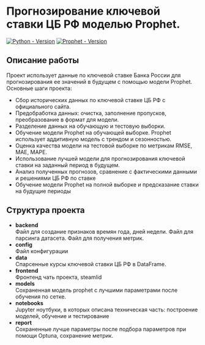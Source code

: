 # Прогнозирование ключевой ставки ЦБ РФ моделью Prophet.
[![Python - Version](https://img.shields.io/badge/Python-3.11-blue?style=for-the-badge&logo=python&logoColor=white)](https://www.python.org/)
[![Prophet - Version](https://img.shields.io/badge/Prophet-1.1.5-red?style=for-the-badge&logo=prophet)](https://facebook.github.io/prophet/)

## Описание работы
Проект использует данные по ключевой ставке Банка России для прогнозирования ее значений в будущем с помощью модели Prophet. Основные шаги проекта:
- Сбор исторических данных по ключевой ставке ЦБ РФ с официального сайта.
- Предобработка данных: очистка, заполнение пропусков, преобразование в формат для модели.
- Разделение данных на обучающую и тестовую выборки.
- Обучение модели Prophet на обучающей выборке. Prophet использует аддитивную модель с трендом и сезонностью.
- Оценка качества модели на тестовой выборке по метрикам RMSE, MAE, MAPE.
- Использование лучшей модели для прогнозирования ключевой ставки на заданный период в будущем.
- Анализ полученных прогнозов, сравнение с фактическими данными и решениями ЦБ РФ по ставке
- Обучение модели Prophet на полной выборке и предсказание ставки на будущие периоды<br>

## Структура проекта
- **backend** <br> 
Файл для создание признаков времян года, дней недели.
Файл для парсинга датасета.
Файл для получения метрик.
- **config** <br>
Файл конфигурации
- **data** <br>
Спарсенные курсы ключевой ставки ЦБ РФ в DataFrame.
- **frontend** <br>
Фронтенд чать проекта, steamlid
- **models** <br>
Сохраненная модель prophet с лучшими параметрами после обучения по сетке.
- **notebooks** <br> 
Jupyter ноутбуки, в которых описана техническая часть: построение моделей, обучение и тестирование
- **report** <br>
Сохраненные лучше параметры после подбора параметров при помощи Optuna, сохранение метрик.
